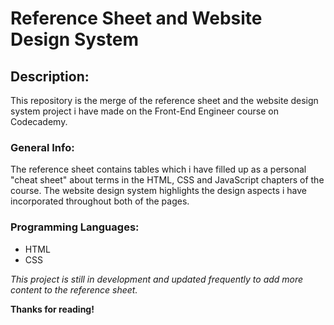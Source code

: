# Reference Sheet and Website Design System

## Description:

This repository is the merge of the reference sheet and the website design system project i have made on the Front-End Engineer course on Codecademy.


### General Info:

The reference sheet contains tables which i have filled up as a personal "cheat sheet" about terms in the HTML, CSS and JavaScript chapters of the course.
The website design system highlights the design aspects i have incorporated throughout both of the pages.


### Programming Languages:

+ HTML
+ CSS


*This project is still in development and updated frequently to add more content to the reference sheet.*

**Thanks for reading!**
